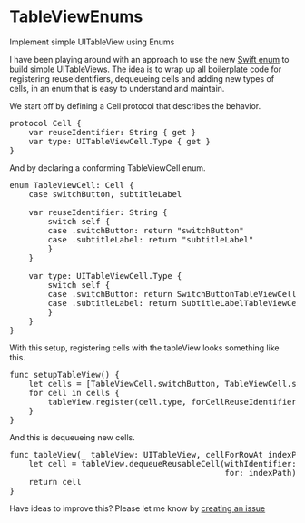 # TableViewEnums
Implement simple UITableView using Enums

I have been playing around with an approach to use the new <a href="https://developer.apple.com/library/content/documentation/Swift/Conceptual/Swift_Programming_Language/Enumerations.html" target="_blank">Swift enum</a> to build simple UITableViews.
The idea is to wrap up all boilerplate code for registering reuseIdentifiers, dequeueing cells and adding new types of cells, in an enum that is easy to understand and maintain.

We start off by defining a Cell protocol that describes the behavior.

<pre class="lang:default decode:true " title="protocol Cell" >
protocol Cell {
    var reuseIdentifier: String { get }
    var type: UITableViewCell.Type { get }
}
</pre> 

And by declaring a conforming TableViewCell enum. 
 
<pre class="lang:default decode:true " title="enum TableViewCell: Cell" >
enum TableViewCell: Cell {
    case switchButton, subtitleLabel

    var reuseIdentifier: String {
        switch self {
        case .switchButton: return "switchButton"
        case .subtitleLabel: return "subtitleLabel"
        }
    }

    var type: UITableViewCell.Type {
        switch self {
        case .switchButton: return SwitchButtonTableViewCell.self
        case .subtitleLabel: return SubtitleLabelTableViewCell.self
        }
    }
}
</pre> 

With this setup, registering cells with the tableView looks something like this.
 
<pre class="lang:default decode:true " title="class ViewController: UIViewController" >
func setupTableView() {
    let cells = [TableViewCell.switchButton, TableViewCell.subtitleLabel]
    for cell in cells {
        tableView.register(cell.type, forCellReuseIdentifier: cell.reuseIdentifier)
    }
}
</pre> 

And this is dequeueing new cells.
<pre class="lang:default decode:true " title="extension ViewController: UITableViewDataSource" >
func tableView(_ tableView: UITableView, cellForRowAt indexPath: IndexPath) -> UITableViewCell {
    let cell = tableView.dequeueReusableCell(withIdentifier: cells[indexPath.row].reuseIdentifier,
                                             for: indexPath)
    return cell
}
</pre> 

Have ideas to improve this? Please let me know by [creating an issue](https://github.com/sanketfirodiya/TableViewEnums/issues/new)
